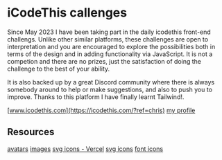 # iCodeThis callenges

Since May 2023 I have been taking part in the daily icodethis front-end challengs.
Unlike other similar platforms, these challenges are open to interpretation and you are encouraged to explore the possibilities both in terms of the design and in adding functionality via JavaScript. It is not a competion and there are no prizes, just the satisfaction of doing the challenge to the best of your ability.

It is also backed up by a great Discord community where there is always somebody around to help or make suggestions, and also to push you to improve. Thanks to this platform I have finally learnt Tailwind!.

[www.icodethis.com](https://icodethis.com/?ref=chris)
[my profile](https://icodethis.com/chris)

## Resources

[avatars](https://pravatar.cc/)
[images](https://picsum.photos/images)
[svg icons - Vercel](https://svgl.vercel.app//)
[svg icons](https://tabler-icons.io/)
[font icons](https://fonts.google.com/icons?selected=Material+Symbols+Outlined:warning:FILL@0;wght@400;GRAD@0;opsz@48&icon.query=alert)
